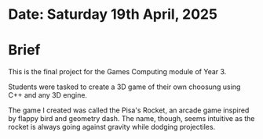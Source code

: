#	Date: Saturday 19th April, 2025


#	Brief

This is the final project for the Games Computing module of Year 3.

Students were tasked to create a 3D game of their own choosung using C++ and any 3D engine.

The game I created was called the Pisa's Rocket, an arcade game inspired by flappy bird and geometry dash.
The name, though, seems intuitive as the rocket is always going against gravity while dodging projectiles.